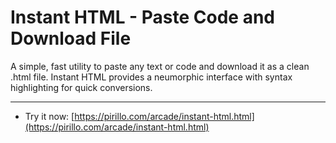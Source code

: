 
# Instant HTML - Paste Code and Download File

A simple, fast utility to paste any text or code and download it as a clean .html file. Instant HTML provides a neumorphic interface with syntax highlighting for quick conversions.

---

* Try it now: [https://pirillo.com/arcade/instant-html.html](https://pirillo.com/arcade/instant-html.html)
